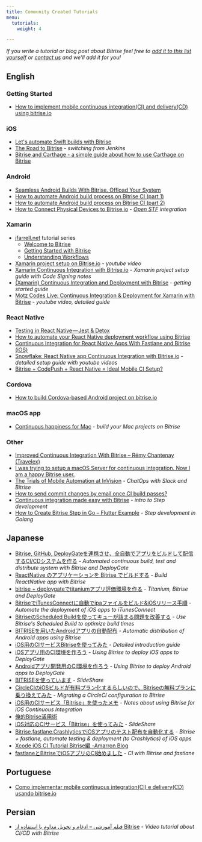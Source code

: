 ```yaml
---
title: Community Created Tutorials
menu:
  tutorials:
    weight: 4

---
```

*If you write a tutorial or blog post about Bitrise feel free to
[add it to this list yourself](https://github.com/bitrise-io/devcenter/edit/master/docs/tutorials/community-created.md)
or [contact us](https://www.bitrise.io/contact) and we'll add it for you!*


## English

### Getting Started

* [How to implement mobile continuous integration(CI) and delivery(CD) using bitrise.io](https://medium.com/@feliperfmarques/how-to-implement-mobile-continuous-integration-ci-and-delivery-cd-using-bitrise-io-eb7866dfc641)

### iOS

* [Let's automate Swift builds with Bitrise](https://medium.com/@erkekin/lets-automate-swift-builds-with-bitrise-47225d547c98)
* [The Road to Bitrise](http://blog.prolificinteractive.com/2016/04/20/the-road-to-bitrise/) - *switching from Jenkins*
* [Bitrise and Carthage - a simple guide about how to use Carthage on Bitrise](http://blog.ricardopereira.eu/2015/07/10/EN-bitrise-and-carthage/)

### Android

* [Seamless Android Builds With Bitrise. Offload Your System](http://myhexaville.com/2017/10/18/seamless-android-builds-with-bitrise/)
* [How to automate Android build process on Bitrise CI (part 1)](https://medium.com/@hesam.kamalan/how-to-automate-android-build-process-on-bitrise-ci-71ae3a94362e)
* [How to automate Android build process on Bitrise CI (part 2)](https://medium.com/@hesam.kamalan/how-to-automate-android-build-process-on-bitrise-ci-part-2-b3f8124c29ee)
* [How to Connect Physical Devices to Bitrise.io](https://www.thedroidsonroids.com/blog/how-to-connect-physical-devices-to-bitrise-io) - *[Open STF](https://openstf.io) integration*

### Xamarin

* [jfarrell.net](https://jfarrell.net) tutorial series
    * [Welcome to Bitrise](https://jfarrell.net/2016/09/05/welcome-to-bitrise/)
    * [Getting Started with Bitrise](https://jfarrell.net/2016/09/06/getting-started-with-bitrise/)
    * [Understanding Workflows](https://jfarrell.net/2016/09/11/understanding-workflows/)
* [Xamarin project setup on Bitrise.io](https://www.youtube.com/watch?v=ChX0TQzOd8c) - *youtube video*
* [Xamarin Continuous Integration with Bitrise.io](http://codingwithcookie.com/2016/05/xamarin-continuous-integration-with-bitrise-io/) - *Xamarin project setup guide with Code Signing notes*
* [(Xamarin) Continuous Integration and Deployment with Bitrise](http://blog.cayas.de/continuous-integration-and-deployment-with-bitrise) - *getting started guide*
* [Motz Codes Live: Continuous Integration & Deployment for Xamarin with Bitrise](https://www.youtube.com/watch?v=1UeNajpjIXY) - *youtube video, detailed guide*

### React Native

* [Testing in React Native — Jest & Detox](https://pillow.codes/testing-in-react-native-jest-detox-d7b3b79a166a)
* [How to automate your React Native deployment workflow using Bitrise](https://logbook.hanno.co/bitrise-deployment-workflow-react-native/)
* [Continuous Integration for React Native Apps With Fastlane and Bitrise (iOS)](http://blog.thebakery.io/continuous-integration-for-react-native-applications-with-fastlane-and-bitrise-ios-version/)
* [Snowflake: React Native app Continuous Integration with Bitrise.io](https://github.com/bartonhammond/snowflake/#continuous-integration) - *detailed setup guide with youtube videos*
* [Bitrise + CodePush + React Native = Ideal Mobile CI Setup?](https://medium.com/@mthakkar_/bitrise-codepush-react-native-ideal-mobile-ci-setup-6283b86146c)

### Cordova

* [How to build Cordova-based Android project on bitrise.io](http://vgaidarji.github.io/blog/2016/02/27/how-to-build-cordova-based-android-project-on-bitrise-io/)

### macOS app

* [Continuous happiness for Mac](https://blog.alltheflow.com/continuous-happiness-for-mac/) - *build your Mac projects on Bitrise*

### Other

* [Improved Continuous Integration With Bitrise – Rémy Chantenay (Travelex)](https://medium.com/@remy.chantenay/bitrise-travelex-digital-f3388019bae)
* [I was trying to setup a macOS Server for continuous integration. Now I am a happy Bitrise user.](https://theswiftdev.com/2016/08/29/macos-xcode-build-server-tutorial/)
* [The Trials of Mobile Automation at InVision](http://engineering.invisionapp.com/post/trials-of-mobile-automation/) - *ChatOps with Slack and Bitrise*
* [How to send commit changes by email once CI build passes?](https://medium.com/@hesam.kamalan/how-to-send-commit-changes-by-email-once-ci-build-passes-dee13c67c195)
* [Continuous integration made easy with Bitrise](https://blog.alltheflow.com/continuous-integration-made-easy-with-bitrise/) - *intro to Step development*
* [How to Create Bitrise Step in Go – Flutter Example](https://www.thedroidsonroids.com/blog/how-to-create-bitrise-step-in-go-flutter-example) - *Step development in Golang*


## Japanese

* [Bitrise, GitHub, DeployGateを連携させ、全自動でアプリをビルドして配信するCI/CDシステムを作る](https://qiita.com/kyoro353/items/200d5b34b9f5805dd43a) - *Automated continuous build, test and distribute system with Bitrise and DeployGate*
* [ReactNative のアプリケーションを Bitrise でビルドする](http://qiita.com/jtakahashi0604/items/5133358aa55a03137fbc) - *Build ReactNative app with Bitrise*
* [bitrise + deploygateでtitaniumアプリ評価環境を作る](http://qiita.com/imoans/items/aa6dec9392d2ed0b77cd) - *Titanium, Bitrise and DeployGate*
* [BitriseでiTunesConnectに自動でipaファイルをビルド&iOSリリース手順](http://qiita.com/narukun/items/960d71f6577146550b08) - *Automate the deployment of iOS apps to iTunesConnect*
* [BitriseのScheduled Buildを使ってキューが詰まる問題を改善する](http://qiita.com/shobyshoby/items/610aaa40b4a49498849c) - *Use Bitrise's Scheduled Build to optimize build times*
* [BITRISEを用いたAndroidアプリの自動配布](http://qiita.com/sjnya/items/6ac1c800f16a7f24201a) - *Automatic distribution of Android apps using Bitrise*
* [iOS用のCIサービスBitriseを使ってみた](http://qiita.com/keygx/items/ab6149476f43ec51eb5c) - *Detailed introduction guide*
* [iOSアプリ用のCI環境を作ろう](http://qiita.com/kou_hon/items/51dda72ad62c0c03a720) - *Using Bitrise to deploy iOS apps to DeployGate*
* [Androidアプリ開発用のCI環境を作ろう](http://qiita.com/kou_hon/items/fe80072a38dd8aa861af) - *Using Bitrise to deploy Android apps to DeployGate*
* [BITRISEを使っています](http://www.slideshare.net/kurikazu/bitrise-62409912) - *SlideShare*
* [CircleCIのiOSビルドが有料プラン化するらしいので、Bitriseの無料プランに乗り換えてみた](http://engineering.otobank.co.jp/entry/ios-build-switch-to-bitrise-from-circleci) - *Migrating a CircleCI configuration to Bitrise*
* [iOS用のCIサービス「Bitrise」を使ったメモ](http://blog.koogawa.com/entry/2016/01/31/110032) - *Notes about using Bitrise for iOS Continuous Integration*
* [俺的Bitrise活用術](http://yanma.hateblo.jp/entry/2016/03/15/104131)
* [iOS対応のCIサービス「Bitrise」を使ってみた](http://sssslide.com/www.slideshare.net/koogawa/ioscibitrise) - *SlideShare*
* [Bitrise,fastlane,CrashlyticsでiOSアプリのテスト配布を自動化する](http://techblog.lclco.com/entry/2016/05/09/192230) - *Bitrise + fastlane, automate testing & deployment (to Crashlytics) of iOS apps*
* [Xcode iOS CI Tutorial Bitrise編 -Amarron Blog](http://amarron.blog/detail.php?id=20170715)
* [fastlaneとBitriseでiOSアプリのCI始めました](http://blog.lisb.direct/entry/2017/07/20/100000) - *CI with Bitrise and fastlane*

## Portuguese

* [Como implementar mobile continuous integration(CI) e delivery(CD) usando bitrise.io](https://medium.com/@feliperfmarques/como-implementar-mobile-continuous-integration-ci-e-delivery-cd-usando-bitrise-io-c16007263deb)

## Persian

* [فیلم آموزشی – ادغام و تحویل مداوم با استفاده از Bitrise](http://www.kamalan.com/1395/05/%D9%81%DB%8C%D9%84%D9%85-%D8%A2%D9%85%D9%88%D8%B2%D8%B4%DB%8C-%D8%A7%D8%AF%D8%BA%D8%A7%D9%85-%D9%88-%D8%AA%D8%AD%D9%88%DB%8C%D9%84-%D9%85%D8%AF%D8%A7%D9%88%D9%85-%D8%A8%D8%A7-%D8%A7%D8%B3%D8%AA/) - *Video tutorial about CI/CD with Bitrise*